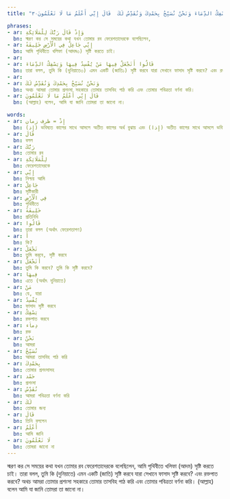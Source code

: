 ```yaml
---
title: "وَإِذْ قَالَ رَبُّكَ لِلْمَلَائِكَةِ إِنِّي جَاعِلٌ فِي الْأَرْضِ خَلِيفَةً  قَالُوا أَتَجْعَلُ فِيهَا مَنْ يُفْسِدُ فِيهَا وَيَسْفِكُ الدِّمَاءَ وَنَحْنُ نُسَبِّحُ بِحَمْدِكَ وَنُقَدِّسُ لَكَ  قَالَ إِنِّي أَعْلَمُ مَا لَا تَعْلَمُونَ٣٠"

phrases:
- ar: وَإِذْ قَالَ رَبُّكَ لِلْمَلَائِكَةِ
  bn: স্মরণ কর সে সময়ের কথা যখন তোমার রব ফেরেশতাদেরকে বলেছিলেন,
- ar: إِنِّي جَاعِلٌ فِي الْأَرْضِ خَلِيفَةً
  bn: আমি পৃথিবীতে খলিফা (আদম৩) সৃষ্টি করতে চাই।
- ar: 
- ar: قَالُوا أَتَجْعَلُ فِيهَا مَنْ يُفْسِدُ فِيهَا وَيَسْفِكُ الدِّمَاءَ
  bn: তারা বলল, তুমি কি (দুনিয়াতে৩) এমন একটি (জাতি১) সৃষ্টি করবে যারা সেখানে ফাসাদ সৃষ্টি করবে? এবং রক্তপাত করবে?
- ar: 
- ar: وَنَحْنُ نُسَبِّحُ بِحَمْدِكَ وَنُقَدِّسُ لَكَ  
  bn: অথচ আমরা তোমার প্রশংসা সহকারে তোমার তাসবিহ পাঠ করি এবং তোমার পবিত্রতা বর্ণনা করি। 
- ar: قَالَ إِنِّي أَعْلَمُ مَا لَا تَعْلَمُونَ
  bn: (আল্লাহ) বলেন, আমি যা জানি তোমরা তা জানো না।

words:
- ar: إِذْ = ظرف زمان
  bn: (إِذ) ভবিষ্যত কালের সাথে আসলে অতীত কালের অর্থ বুঝায় এবং (إِذا) অতীত কালের সাথে আসলে ভবিষ্যত কালের অর্থ বুঝায়  
- ar: قَالَ
  bn: বলল
- ar: رَبُّكَ
  bn: তোমার রব
- ar: لِلْمَلَائِكَةِ
  bn: ফেরেশতাদেরকে
- ar: إِنِّي
  bn: নিশ্চয় আমি
- ar: جَاعِلٌ
  bn: সৃষ্টিকারী
- ar: فِي الْأَرْضِ
  bn: পৃথিবীতে
- ar: خَلِيفَةً
  bn: প্রতিনিধি
- ar: قَالُوا
  bn: তারা বলল (অর্থাৎ ফেরেশতাগণ)
- ar: أَ
  bn: কি?
- ar: تَجْعَلُ
  bn: তুমি করবে, সৃষ্টি করবে
- ar: أَتَجْعَلُ
  bn: তুমি কি করবে? তুমি কি সৃষ্টি করবে?
- ar: فِيهَا
  bn: এতে (অর্থাৎ দুনিয়াতে)
- ar: مَنْ
  bn: যে, যারা
- ar: يُفْسِدُ
  bn: ফাসাদ সৃষ্টি করবে
- ar: يَسْفِكُ
  bn: রক্তপাত করবে
- ar: دِماَء
  bn: রক্ত
- ar: نَحْنُ
  bn: আমরা 
- ar: نُسَبِّحُ
  bn: আমরা তাসবিহ পাঠ করি
- ar: بِحَمْدِكَ
  bn: তোমার প্রশংসাসহ
- ar: حَمْد
  bn: প্রশংসা
- ar: نُقَدِّسُ
  bn: আমরা পবিত্রতা বর্ণনা করি
- ar: لَكَ
  bn: তোমার জন্য
- ar: قَالَ
  bn: তিনি বললেন
- ar: أَعْلَمُ
  bn: আমি জানি 
- ar: لَا تَعْلَمُونَ
  bn: তোমরা জানো না
---
```


স্মরণ কর সে সময়ের কথা যখন তোমার রব ফেরেশতাদেরকে বলেছিলেন, আমি পৃথিবীতে খলিফা (আদম) সৃষ্টি করতে চাই। তারা বলল, তুমি কি (দুনিয়াতে) এমন একটি (জাতি) সৃষ্টি করবে যারা সেখানে ফাসাদ সৃষ্টি করবে? এবং রক্তপাত করবে? অথচ আমরা তোমার প্রশংসা সহকারে তোমার তাসবিহ পাঠ করি এবং তোমার পবিত্রতা বর্ণনা করি। (আল্লাহ) বলেন আমি যা জানি তোমরা তা জানো না।

